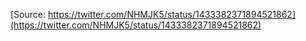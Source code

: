 [Source: https://twitter.com/NHMJK5/status/1433382371894521862](https://twitter.com/NHMJK5/status/1433382371894521862)